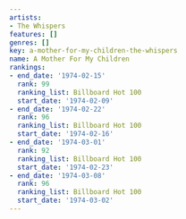 ```yaml
---
artists:
- The Whispers
features: []
genres: []
key: a-mother-for-my-children-the-whispers
name: A Mother For My Children
rankings:
- end_date: '1974-02-15'
  rank: 99
  ranking_list: Billboard Hot 100
  start_date: '1974-02-09'
- end_date: '1974-02-22'
  rank: 96
  ranking_list: Billboard Hot 100
  start_date: '1974-02-16'
- end_date: '1974-03-01'
  rank: 92
  ranking_list: Billboard Hot 100
  start_date: '1974-02-23'
- end_date: '1974-03-08'
  rank: 96
  ranking_list: Billboard Hot 100
  start_date: '1974-03-02'
---
```


